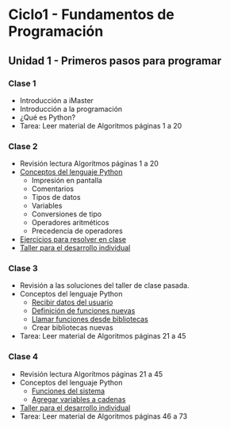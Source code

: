 # Ciclo1 - Fundamentos de Programación

## Unidad 1 - Primeros pasos para programar 
### Clase 1
* Introducción a iMaster
* Introducción a la programación
* ¿Qué es Python?
* Tarea: Leer material de Algoritmos páginas 1 a 20

### Clase 2
* Revisión lectura Algorítmos páginas 1 a 20
* [Conceptos del lenguaje Python](clase2/conceptos_lenguaje.py)
  * Impresión en pantalla
  * Comentarios
  * Tipos de datos
  * Variables
  * Conversiones de tipo
  * Operadores aritméticos
  * Precedencia de operadores
* [Ejercicios para resolver en clase](clase2/ejercicios.md)
* [Taller para el desarrollo individual](clase2/taller.md)

### Clase 3
* Revisión a las soluciones del taller de clase pasada.
* Conceptos del lenguaje Python
  * [Recibir datos del usuario](clase3/recibir_datos.py)
  * [Definición de funciones nuevas](clase3/funciones_propias.py)
  * [Llamar funciones desde bibliotecas](clase3/bibliotecas_sistema.py)
  * Crear bibliotecas nuevas
* Tarea: Leer material de Algoritmos páginas 21 a 45

### Clase 4
* Revisión lectura Algorítmos páginas 21 a 45
* Conceptos del lenguaje Python
  * [Funciones del sistema](clase4/funciones_sistema.py)
  * [Agregar variables a cadenas](clase4/formato_cadenas.py)
* [Taller para el desarrollo individual](clase4/taller.md)
* Tarea: Leer material de Algoritmos páginas 46 a 73


[//]: # (  * Estructura condicional: if - elif - else)
[//]: # (* [Ejercicios para resolver en clase] claseX/ejercicios.md)
[//]: # (* [Taller para el desarrollo individual] claseX/taller.md)

[//]: # (### Clase 6)
[//]: # (* Conceptos del lenguaje Python)
[//]: # (  * Gestión de cadenas)
[//]: # (  * Gestión de diccionarios)

[//]: # (### Clase 7)
[//]: # (* [Ejercicios para resolver en clase] claseX/ejercicios.md)
[//]: # (* [Taller para el desarrollo individual] claseX/taller.md)

[//]: # (## Unidad 3 - Estructuras de datos y ciclos)
[//]: # (### Clase 8)
[//]: # (* Conceptos del lenguaje Python)
[//]: # (  * Estructuras iterativas: while, for, do while)

[//]: # (### Clase 9)
[//]: # (* Conceptos del lenguaje Python)
[//]: # (  * Expresiones booleanas)

[//]: # (### Clase 10)
[//]: # (* [Ejercicios para resolver en clase] claseX/ejercicios.md)
[//]: # (* [Taller para el desarrollo individual] claseX/taller.md)
